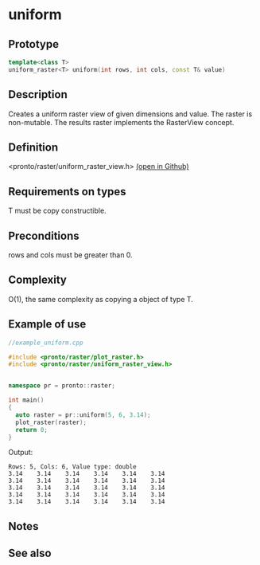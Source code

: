 # uniform

## Prototype
```cpp
template<class T>
uniform_raster<T> uniform(int rows, int cols, const T& value)
```
## Description
Creates a uniform raster view of given dimensions and value. The raster is non-mutable. The results raster implements the RasterView concept.

## Definition
<pronto/raster/uniform_raster_view.h> [(open in Github)](https://github.com/ahhz/raster/blob/master/include/pronto/raster/uniform_raster_view.h)

## Requirements on types
T must be copy constructible.

## Preconditions
rows and cols must be greater than 0.

## Complexity
O(1), the same complexity as copying a object of type T.

## Example of use
```cpp
//example_uniform.cpp

#include <pronto/raster/plot_raster.h>
#include <pronto/raster/uniform_raster_view.h>


namespace pr = pronto::raster;

int main()
{
  auto raster = pr::uniform(5, 6, 3.14);
  plot_raster(raster);
  return 0;
}
```
Output:

```
Rows: 5, Cols: 6, Value type: double
3.14    3.14    3.14    3.14    3.14    3.14
3.14    3.14    3.14    3.14    3.14    3.14
3.14    3.14    3.14    3.14    3.14    3.14
3.14    3.14    3.14    3.14    3.14    3.14
3.14    3.14    3.14    3.14    3.14    3.14
```

## Notes

## See also
